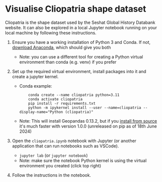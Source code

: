 # Visualise Cliopatria shape dataset

Cliopatria is the shape dataset used by the Seshat Global History Databank website. It can also be explored in a local Jupyter notebook running on your local machine by following these instructions.

1. Ensure you have a working installation of Python 3 and Conda. If not, [download Anaconda](https://docs.anaconda.com/free/anaconda/install/index.html), which should give you both
    - Note: you can use a different tool for creating a Python virtual environment than conda (e.g. venv) if you prefer

2. Set up the required virtual environment, install packages into it and create a jupyter kernel.
    - Conda example:
        ```
            conda create --name cliopatria python=3.11
            conda activate cliopatria
            pip install -r requirements.txt
            python -m ipykernel install --user --name=cliopatria --display-name="Python (cliopatria)"
        ```
    - Note: This will install Geopandas 0.13.2, but if you [install from source](https://geopandas.org/en/stable/getting_started/install.html#installing-from-source) it's much faster with version 1.0.0 (unreleased on pip as of 18th June 2024)

3. Open the `cliopatria.ipynb` notebook with Jupyter (or another application that can run notebooks such as VSCode).
    - `jupyter lab` (or `jupyter notebook`)
    - Note: make sure the notebook Python kernel is using the virtual environment you created (click top right)
4. Follow the instructions in the notebook.